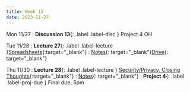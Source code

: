 ```yaml
---
title: Week 15
date: 2023-11-27
---
```


Mon 11/27
: **Discussion 13**{: .label .label-disc } Project 4 OH 
<!-- Sampling, Data Visualizations -->

Tue 11/28
: **Lecture 27**{: .label .label-lecture }[Spreadsheets](https://docs.google.com/presentation/d/1N5Mr5HZxrwUMOlpU7CAmZTupBYRH3isIjOnvhBO_oNM/edit?usp=sharing){:target="\_blank"}
  : [Notes](https://drive.google.com/file/d/13SU-OqE9sdB6JTEYFrPqqCuMZyfilEb4/view?usp=sharing){: target="\_blank"}[Drive](https://drive.google.com/drive/folders/1tg9T3gVFlH49DlK3ltO8CjLiBeRyLuc2?usp=drive_link){: target="\_blank"}

Thu 11/30
: **Lecture 28**{: .label .label-lecture } [Security/Privacy, Closing Thoughts](https://docs.google.com/presentation/d/1Nb-G948Y_kIVpwjJivCMI8KPjPsWTcLsIZk8l7adc00/edit?usp=sharing){:target="\_blank"}
  : [Notes](https://drive.google.com/file/d/1Y-R-bN-rOi2eSZZmnMbzoJIxxqvQJo0Q/view?usp=sharing){: target="\_blank"}
: **Project 4**{: .label .label-proj-due } Final due, 5pm
